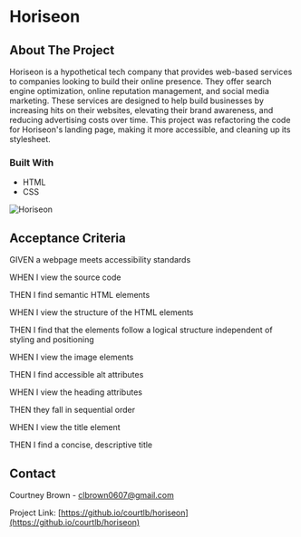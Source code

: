 # Horiseon

<!-- ABOUT THE PROJECT -->
## About The Project

Horiseon is a hypothetical tech company that provides web-based services to companies looking to build their online presence. They offer search engine optimization, online reputation management, and social media marketing. These services are designed to help build businesses by increasing hits on their websites, elevating their brand awareness, and reducing advertising costs over time. This project was refactoring the code for Horiseon's landing page, making it more accessible, and cleaning up its stylesheet. 


### Built With

* HTML
* CSS

![Horiseon](horiseon-screenshot.png)


<!-- Acceptance Criteria -->
## Acceptance Criteria

GIVEN a webpage meets accessibility standards

WHEN I view the source code

THEN I find semantic HTML elements

WHEN I view the structure of the HTML elements

THEN I find that the elements follow a logical structure independent of styling and positioning

WHEN I view the image elements

THEN I find accessible alt attributes

WHEN I view the heading attributes

THEN they fall in sequential order

WHEN I view the title element

THEN I find a concise, descriptive title

<!-- CONTACT -->
## Contact

Courtney Brown - clbrown0607@gmail.com

Project Link: [https://github.io/courtlb/horiseon](https://github.io/courtlb/horiseon)

